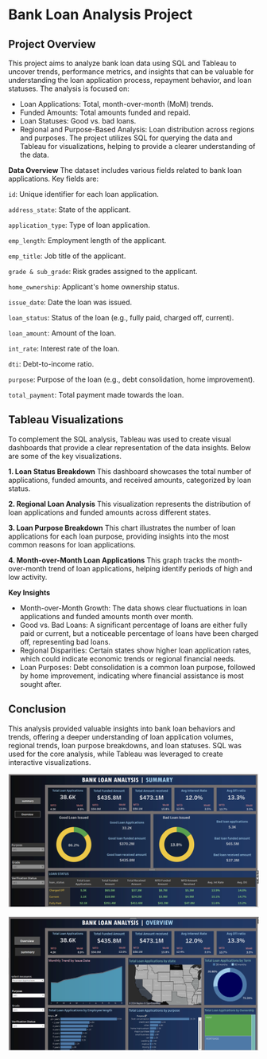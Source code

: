 # Bank Loan Analysis Project

## Project Overview
This project aims to analyze bank loan data using SQL and Tableau to uncover trends, performance metrics, and insights that can be valuable for understanding the loan application process, repayment behavior, and loan statuses. The analysis is focused on:

* Loan Applications: Total, month-over-month (MoM) trends.
* Funded Amounts: Total amounts funded and repaid.
* Loan Statuses: Good vs. bad loans.
* Regional and Purpose-Based Analysis: Loan distribution across regions and purposes.
The project utilizes SQL for querying the data and Tableau for visualizations, helping to provide a clearer understanding of the data.

**Data Overview**
The dataset includes various fields related to bank loan applications. Key fields are:

``id``: Unique identifier for each loan application.

``address_state``: State of the applicant.

``application_type``: Type of loan application.

``emp_length``: Employment length of the applicant.

``emp_title``: Job title of the applicant.

``grade & sub_grade``: Risk grades assigned to the applicant.

``home_ownership``: Applicant's home ownership status.

``issue_date``: Date the loan was issued.

``loan_status``: Status of the loan (e.g., fully paid, charged off, current).

``loan_amount``: Amount of the loan.

``int_rate``: Interest rate of the loan.

``dti``: Debt-to-income ratio.

``purpose``: Purpose of the loan (e.g., debt consolidation, home improvement).

``total_payment``: Total payment made towards the loan.

## Tableau Visualizations
To complement the SQL analysis, Tableau was used to create visual dashboards that provide a clear representation of the data insights. Below are some of the key visualizations.

**1. Loan Status Breakdown**
This dashboard showcases the total number of applications, funded amounts, and received amounts, categorized by loan status.

**2. Regional Loan Analysis**
This visualization represents the distribution of loan applications and funded amounts across different states.

**3. Loan Purpose Breakdown**
This chart illustrates the number of loan applications for each loan purpose, providing insights into the most common reasons for loan applications.

**4. Month-over-Month Loan Applications**
This graph tracks the month-over-month trend of loan applications, helping identify periods of high and low activity.

**Key Insights**
* Month-over-Month Growth: The data shows clear fluctuations in loan applications and funded amounts month over month.
* Good vs. Bad Loans: A significant percentage of loans are either fully paid or current, but a noticeable percentage of loans have been charged off, representing bad loans.
* Regional Disparities: Certain states show higher loan application rates, which could indicate economic trends or regional financial needs.
* Loan Purposes: Debt consolidation is a common loan purpose, followed by home improvement, indicating where financial assistance is most sought after.

## Conclusion
This analysis provided valuable insights into bank loan behaviors and trends, offering a deeper understanding of loan application volumes, regional trends, loan purpose breakdowns, and loan statuses. SQL was used for the core analysis, while Tableau was leveraged to create interactive visualizations.

![summary Breakdown](summary.png)

![overview breakdown](overview.png)